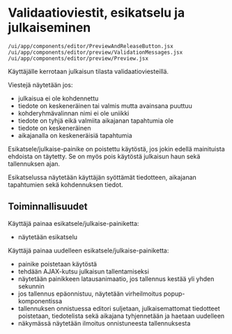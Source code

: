 # Validaatioviestit, esikatselu ja julkaiseminen

`/ui/app/components/editor/PreviewAndReleaseButton.jsx`
`/ui/app/components/editor/preview/ValidationMessages.jsx`
`/ui/app/components/editor/preview/Preview.jsx`

Käyttäjälle kerrotaan julkaisun tilasta validaatioviesteillä. 

Viestejä näytetään jos:
- julkaisua ei ole kohdennettu 
- tiedote on keskeneräinen tai valmis mutta avainsana puuttuu
- kohderyhmävalinnan nimi ei ole uniikki
- tiedote on tyhjä eikä valmiita aikajanan tapahtumia ole
- tiedote on keskeneräinen
- aikajanalla on keskeneräisiä tapahtumia

Esikatsele/julkaise-painike on poistettu käytöstä, jos jokin edellä mainituista ehdoista
on täytetty. Se on myös pois käytöstä julkaisun haun sekä tallennuksen ajan.

Esikatselussa näytetään käyttäjän syöttämät tiedotteen, aikajanan tapahtumien sekä 
kohdennuksen tiedot.

## Toiminnallisuudet

Käyttäjä painaa esikatsele/julkaise-painiketta:
- näytetään esikatselu

Käyttäjä painaa uudelleen esikatsele/julkaise-painiketta:
- painike poistetaan käytöstä
- tehdään AJAX-kutsu julkaisun tallentamiseksi
- näytetään painikkeen latausanimaatio, jos tallennus kestää yli yhden sekunnin
- jos tallennus epäonnistuu, näytetään virheilmoitus popup-komponentissa
- tallennuksen onnistuessa editori suljetaan, julkaisemattomat tiedotteet poistetaan,
tiedotelista sekä aikajana tyhjennetään ja haetaan uudelleen
- näkymässä näytetään ilmoitus onnistuneesta tallennuksesta
